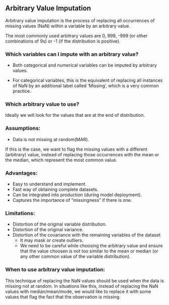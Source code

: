 ## Arbitrary Value Imputation

Arbitrary value imputation is the process of replacing all occurrences of missing values (NaN) within a variable by an arbitrary value.

The most commonly used arbitrary values are 0, 999, -999 (or other combinations of 9s) or -1 (if the distribution is positive).

### Which variables can I impute with an arbitrary value?

- Both categorical and numerical variables can be imputed by arbitrary values.

- For categorical variables, this is the equivalent of replacing all instances of NaN by an additional label called ‘Missing’, which is a very common practice.

### Which arbitrary value to use?

Ideally we will look for the values that are at the end of distribution.

### Assumptions:

- Data is not missing at random(MAR).

If this is the case, we want to flag the missing values with a different (arbitrary) value, instead of replacing those occurrences with the mean or the median, which represent the most common value.

### Advantages:

- Easy to understand and implement.
- Fast way of obtaining complete datasets.
- Can be integrated into production (during model deployment).
- Captures the importance of “missingness” if there is one.

### Limitations:

- Distortion of the original variable distribution.
- Distortion of the original variance.
- Distortion of the covariance with the remaining variables of the dataset
  - It may mask or create outliers.
  - We need to be careful while choosing the arbitrary value and ensure that the value choosen is not too similar to the mean or median (or any other common value of the variable distribution).

### When to use arbitrary value imputation:

This technique of replacing the NaN values should be used when the data is missing not at random. In situations like this, instead of replacing the NaN values with median/mean/mode, we would like to replace it with some values that flag the fact that the observation is missing.
